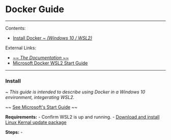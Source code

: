 # Docker Guide
---
Contents:
- [Install Docker ~ *(Windows 10 / WSL2)*](#install)

External Links:
- [*~~ The Documentation ~~*](https://docs.docker.com/reference/)
- [Microsoft Docker WSL2 Start Guide](https://docs.microsoft.com/en-us/windows/wsl/tutorials/wsl-containers)


---
### Install
~ *This guide is intended to describe using Docker in a Windows 10 environment, integerating WSL2.*

~~ [See Microsoft's Start Guide](https://docs.microsoft.com/en-us/windows/wsl/tutorials/wsl-containers) ~~

**Requirements:**
    - Confirm WSL2 is up and running.
    - [Download and install Linux Kernal update package](https://docs.microsoft.com/en-us/windows/wsl/install-win10#step-4---download-the-linux-kernel-update-package)

**Steps:**
    -


